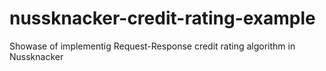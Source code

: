 # nussknacker-credit-rating-example
Showase of implementig Request-Response credit rating algorithm in Nussknacker

